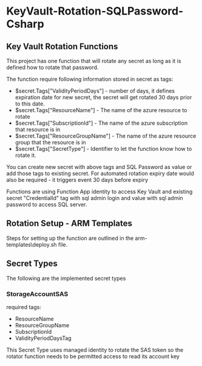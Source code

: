 # KeyVault-Rotation-SQLPassword-Csharp

## Key Vault Rotation Functions

This project has one function that will rotate any secret as long as it is defined how to rotate that password. 

The function require following information stored in secret as tags:
- $secret.Tags["ValidityPeriodDays"] - number of days, it defines expiration date for new secret, the secret will get rotated 30 days prior to this date. 
- $secret.Tags["ResourceName"] - The name of the azure resource to rotate
- $secret.Tags["SubscriptionId"] - The name of the azure subscription that resource is in
- $secret.Tags["ResourceGroupName"] - The name of the azure resource group that the resource is in
- $secret.Tags["SecretType"] - Identifier to let the function know how to rotate it. 

You can create new secret with above tags and SQL Password as value or add those tags to existing secret. For automated rotation expiry date would also be required - it triggers event 30 days before expiry

Functions are using Function App identity to access Key Vault and existing secret "CredentialId" tag with sql admin login and value with sql admin password to access SQL server.

## Rotation Setup - ARM Templates
Steps for setting up the function are outlined in the arm-templates\deploy.sh file. 

## Secret Types
The following are the implemented secret types
### StorageAccountSAS
required tags:
- ResourceName
- ResourceGroupName
- SubscriptionId
- ValidityPeriodDaysTag

This Secret Type uses managed identity to rotate the SAS token so the rotator function needs to be permitted access to read its account key


